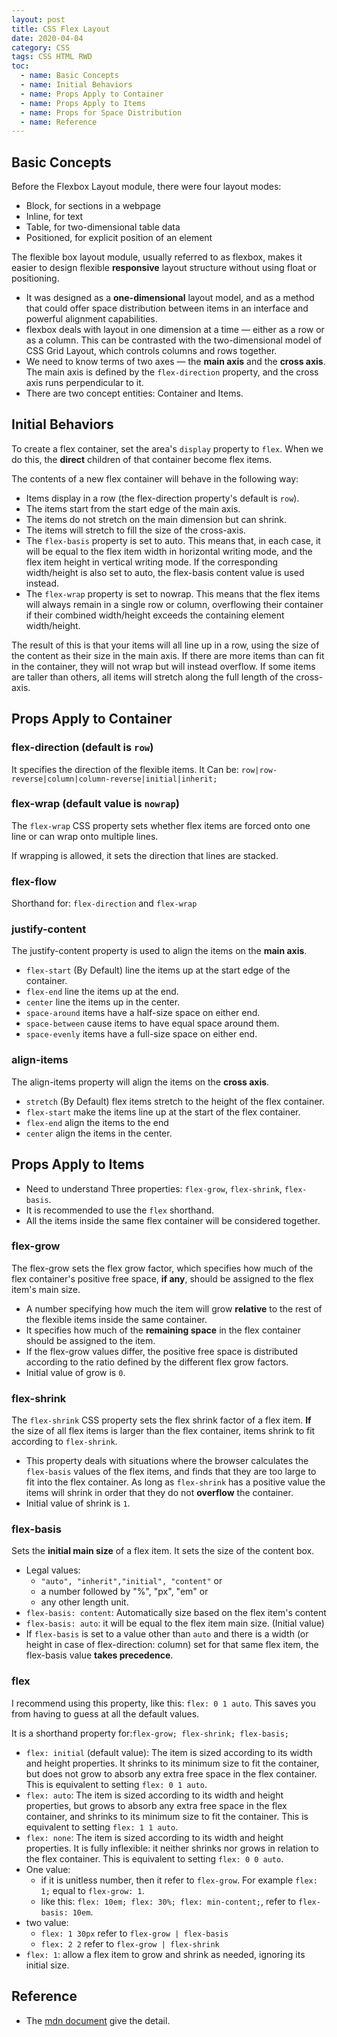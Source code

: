 ```yaml
---
layout: post
title: CSS Flex Layout
date: 2020-04-04
category: CSS
tags: CSS HTML RWD
toc: 
  - name: Basic Concepts
  - name: Initial Behaviors
  - name: Props Apply to Container
  - name: Props Apply to Items
  - name: Props for Space Distribution
  - name: Reference
---
```




## Basic Concepts 

Before the Flexbox Layout module, there were four layout modes:
- Block, for sections in a webpage
- Inline, for text
- Table, for two-dimensional table data
- Positioned, for explicit position of an element

The flexible box layout module, usually referred to as flexbox,  makes it easier to design flexible **responsive** layout structure without using float or positioning. 
- It was designed as a **one-dimensional** layout model, and as a method that could offer space distribution between items in an interface and powerful alignment capabilities. 
- flexbox deals with layout in one dimension at a time — either as a row or as a column. This can be contrasted with the two-dimensional model of CSS Grid Layout, which controls columns and rows together.
- We need to know terms of two axes — the **main axis** and the **cross axis**. The main axis is defined by the `flex-direction` property, and the cross axis runs perpendicular to it.
- There are two concept entities: Container and Items.

## Initial Behaviors

To create a flex container, set the area's `display` property to `flex`. When we do this, the **direct** children of that container become flex items.

The contents of a new flex container will behave in the following way:

- Items display in a row (the flex-direction property's default is `row`).
- The items start from the start edge of the main axis.
- The items do not stretch on the main dimension but can shrink.
- The items will stretch to fill the size of the cross-axis.
- The `flex-basis` property is set to auto. This means that, in each case, it will be equal to the flex item width in horizontal writing mode, and the flex item height in vertical writing mode. If the corresponding width/height is also set to auto, the flex-basis content value is used instead.
- The `flex-wrap` property is set to nowrap. This means that the flex items will always remain in a single row or column, overflowing their container if their combined width/height exceeds the containing element width/height.

The result of this is that your items will all line up in a row, using the size of the content as their size in the main axis. If there are more items than can fit in the container, they will not wrap but will instead overflow. If some items are taller than others, all items will stretch along the full length of the cross-axis.

## Props Apply to Container

### flex-direction (default is `row`)
It specifies the direction of the flexible items.
It Can be: `row|row-reverse|column|column-reverse|initial|inherit;`

### flex-wrap (default value is `nowrap`)
The `flex-wrap` CSS property sets whether flex items are forced onto one line or can wrap onto multiple lines. 

If wrapping is allowed, it sets the direction that lines are stacked.

### flex-flow
Shorthand for: `flex-direction` and `flex-wrap`

### justify-content

The justify-content property is used to align the items on the **main axis**. 

- `flex-start` (By Default) line the items up at the start edge of the container.
- `flex-end` line the items up at the end.
- `center` line the items up in the center.
- `space-around` items have a half-size space on either end.
- `space-between` cause items to have equal space around them.
- `space-evenly` items have a full-size space on either end.

### align-items

The align-items property will align the items on the **cross axis**.

- `stretch` (By Default) flex items stretch to the height of the flex container. 
- `flex-start` make the items line up at the start of the flex container.
- `flex-end` align the items to the end
- `center` align the items in the center.

## Props Apply to Items

- Need to understand Three properties: `flex-grow`, `flex-shrink`, `flex-basis`. 
- It is recommended to use the `flex` shorthand.
- All the items inside the same flex container will be considered together.

### flex-grow	

The flex-grow sets the flex grow factor, which specifies how much of the flex container's positive free space, **if any**, should be assigned to the flex item's main size.

- A number specifying how much the item will grow **relative** to the rest of the flexible items inside the same container.
- It specifies how much of the **remaining space** in the flex container should be assigned to the item.
- If the flex-grow values differ, the positive free space is distributed according to the ratio defined by the different flex grow factors.
- Initial value	of grow is `0`. 

### flex-shrink	

The `flex-shrink` CSS property sets the flex shrink factor of a flex item. **If** the size of all flex items is larger than the flex container, items shrink to fit according to `flex-shrink`.

- This property deals with situations where the browser calculates the `flex-basis` values of the flex items, and finds that they are too large to fit into the flex container. As long as `flex-shrink` has a positive value the items will shrink in order that they do not **overflow** the container.
- Initial value	of shrink is `1`.

### flex-basis	

Sets the **initial main size** of a flex item. It sets the size of the content box.

- Legal values: 
  - `"auto", "inherit","initial", "content"` or 
  - a number followed by "%", "px", "em" or 
  - any other length unit.
- `flex-basis: content`: Automatically size based on the flex item's content
- `flex-basis: auto`: it will be equal to the flex item main size. (Initial value)
- If `flex-basis` is set to a value other than `auto` and there is a width (or height in case of flex-direction: column) set for that same flex item, the flex-basis value **takes precedence**.

### flex

I recommend using this property, like this: `flex: 0 1 auto`. This saves you from having to guess at all the default values.

It is a shorthand property for:`flex-grow; flex-shrink; flex-basis;`

- `flex: initial` (default value): 
The item is sized according to its width and height properties. It shrinks to its minimum size to fit the container, but does not grow to absorb any extra free space in the flex container. This is equivalent to setting `flex: 0 1 auto`.
- `flex: auto`: 
The item is sized according to its width and height properties, but grows to absorb any extra free space in the flex container, and shrinks to its minimum size to fit the container. This is equivalent to setting `flex: 1 1 auto`.
- `flex: none`: 
The item is sized according to its width and height properties. It is fully inflexible: it neither shrinks nor grows in relation to the flex container. This is equivalent to setting `flex: 0 0 auto`.
- One value: 
  - if it is unitless number, then it refer to `flex-grow`. For example `flex: 1;` equal to `flex-grow: 1`.
  - like this: `flex: 10em; flex: 30%; flex: min-content;`, refer to `flex-basis: 10em`.
- two value:
  - `flex: 1 30px` refer to `flex-grow | flex-basis`
  - `flex: 2 2` refer to `flex-grow | flex-shrink`
- `flex: 1`: allow a flex item to grow and shrink as needed, ignoring its initial size.

## Reference

- The [mdn document](https://developer.mozilla.org/en-US/docs/Web/CSS/CSS_flexible_box_layout/Basic_concepts_of_flexbox) give the detail.


